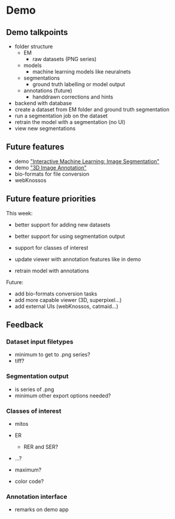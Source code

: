# Demo

## Demo talkpoints

- folder structure
    - EM
        - raw datasets (PNG series)
    - models
        - machine learning models like neuralnets
    - segmentations
        - ground truth labelling or model output
    - annotations (future)
        - handdrawn corrections and hints
- backend with database
- create a dataset from EM folder and ground truth segmentation
- run a segmentation job on the dataset
- retrain the model with a segmentation (no UI)
- view new segmentations

## Future features

- demo ["Interactive Machine Learning: Image Segmentation"](https://dash-gallery.plotly.host/dash-image-segmentation/)
- demo ["3D Image Annotation"]()
- bio-formats for file conversion
- webKnossos

## Future feature priorities

This week:

- better support for adding new datasets
- better support for using segmentation output

- support for classes of interest
- update viewer with annotation features like in demo
- retrain model with annotations

Future:

- add bio-formats conversion tasks
- add more capable viewer (3D, superpixel...)
- add external UIs (webKnossos, catmaid...)

## Feedback

### Dataset input filetypes

- minimum to get to .png series?
- tiff?

### Segmentation output 

- is series of .png
- minimum other export options needed?

### Classes of interest

- mitos
- ER
    - RER and SER?

- ...?
- maximum?
- color code?

### Annotation interface

- remarks on demo app